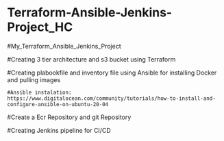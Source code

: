 # Terraform-Ansible-Jenkins-Project_HC
   #My_Terraform_Ansible_Jenkins_Project
   
   #Creating 3 tier architecture and s3 bucket using Terraform
   
   
   #Creating plabookfile and inventory file using Ansible for installing Docker and pulling images
   
    #Ansible instalation:
    https://www.digitalocean.com/community/tutorials/how-to-install-and-configure-ansible-on-ubuntu-20-04
    
   #Create a Ecr Repository and git Repository
   
   #Creating Jenkins pipeline for CI/CD
   
